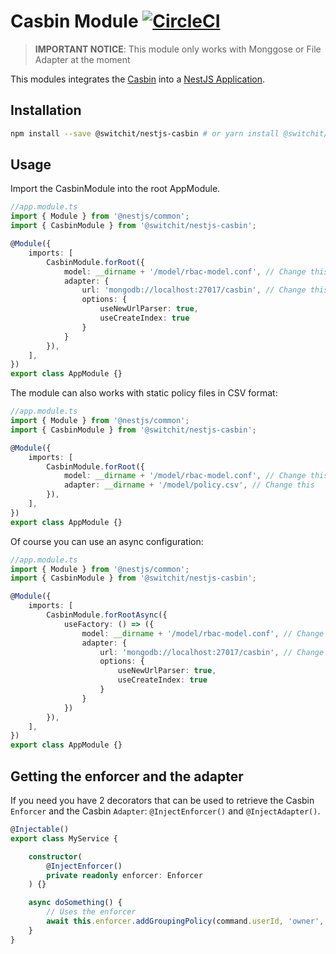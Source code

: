 # Casbin Module [![CircleCI](https://circleci.com/gh/switchit-conseil/nestjs-casbin-module.svg?style=svg)](https://circleci.com/gh/switchit-conseil/nestjs-casbin-module)

> **IMPORTANT NOTICE**: This module only works with Monggose or File Adapter at the moment
>

This modules integrates the [Casbin](https://casbin.org) into a [NestJS Application](https://nestjs.com).

## Installation

```bash
npm install --save @switchit/nestjs-casbin # or yarn install @switchit/nestjs-casbin
```

## Usage

Import the CasbinModule into the root AppModule.

```typescript
//app.module.ts
import { Module } from '@nestjs/common';
import { CasbinModule } from '@switchit/nestjs-casbin';

@Module({
    imports: [
        CasbinModule.forRoot({
            model: __dirname + '/model/rbac-model.conf', // Change this
            adapter: {
                url: 'mongodb://localhost:27017/casbin', // Change this
                options: {
                    useNewUrlParser: true,
                    useCreateIndex: true
                }
            }
        }),
    ],
})
export class AppModule {}
```

The module can also works with static policy files in CSV format:

```typescript
//app.module.ts
import { Module } from '@nestjs/common';
import { CasbinModule } from '@switchit/nestjs-casbin';

@Module({
    imports: [
        CasbinModule.forRoot({
            model: __dirname + '/model/rbac-model.conf', // Change this
            adapter: __dirname + '/model/policy.csv', // Change this
        }),
    ],
})
export class AppModule {}
```

Of course you can use an async configuration:

```typescript
//app.module.ts
import { Module } from '@nestjs/common';
import { CasbinModule } from '@switchit/nestjs-casbin';

@Module({
    imports: [
        CasbinModule.forRootAsync({
            useFactory: () => ({
                model: __dirname + '/model/rbac-model.conf', // Change this
                adapter: {
                    url: 'mongodb://localhost:27017/casbin', // Change this
                    options: {
                        useNewUrlParser: true,
                        useCreateIndex: true
                    }
                }
            })
        }),
    ],
})
export class AppModule {}
```

## Getting the enforcer and the adapter

If you need you have 2 decorators that can be used to retrieve the Casbin `Enforcer` and the Casbin `Adapter`: 
`@InjectEnforcer()` and `@InjectAdapter()`.

```typescript
@Injectable()
export class MyService {

    constructor(
        @InjectEnforcer()
        private readonly enforcer: Enforcer
    ) {}

    async doSomething() {
        // Uses the enforcer
        await this.enforcer.addGroupingPolicy(command.userId, 'owner', command.organizationId);
    }
}
```

